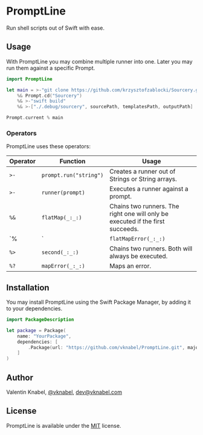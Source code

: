 # PromptLine

Run shell scripts out of Swift with ease.

## Usage

With PromptLine you may combine multiple runner into one.
Later you may run them against a specific Prompt.

```swift
import PromptLine

let main = >-"git clone https://github.com/krzysztofzablocki/Sourcery.git"
    %& Prompt.cd("Sourcery")
    %& >-"swift build"
    %& >-["./.debug/sourcery", sourcePath, templatesPath, outputPath]

Prompt.current % main
```

### Operators

PromptLine uses these operators:

| Operator  | Function               | Usage                                                                         |
|-----------|------------------------|-------------------------------------------------------------------------------|
| `>-`      | `prompt.run("string")` | Creates a runner out of Strings or String arrays.                             |
| `>-`      | `runner(prompt)`       | Executes a runner against a prompt.                                           |
| `%&`      | `flatMap(_:_:)`        | Chains two runners. The right one will only be executed if the first succeeds.|
| `%|`      | `flatMapError(_:_:)`   | Chains two runners. The right one will only be executed if the first failed.  |
| `%>`      | `second(_:_:)`         | Chains two runners. Both will always be executed.                             |
| `%?`      | `mapError(_:_:)`       | Maps an error.                                                                |

## Installation

You may install PromptLine using the Swift Package Manager, by adding it to your dependencies.

```swift
import PackageDescription

let package = Package(
    name: "YourPackage",
    dependencies: [
        .Package(url: "https://github.com/vknabel/PromptLine.git", majorVersion: 0, minor: 1),
    ]
)
```

## Author

Valentin Knabel, [@vknabel](https://twitter.com/vknabel), dev@vknabel.com

## License

PromptLine is available under the [MIT](LICENSE) license.
